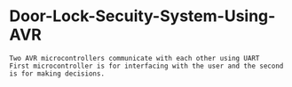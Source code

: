 # Door-Lock-Secuity-System-Using-AVR
	Two AVR microcontrollers communicate with each other using UART
	First microcontroller is for interfacing with the user and the second is for making decisions.
